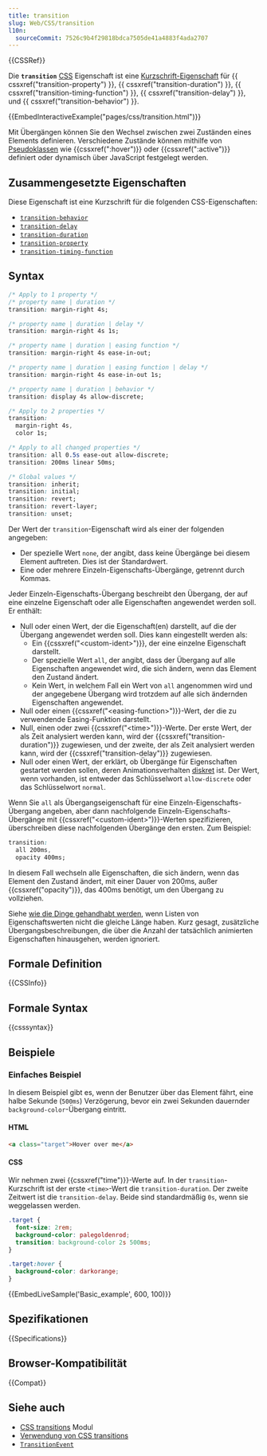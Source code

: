 ```yaml
---
title: transition
slug: Web/CSS/transition
l10n:
  sourceCommit: 7526c9b4f29818bdca7505de41a4883f4ada2707
---
```


{{CSSRef}}

Die **`transition`** [CSS](/de/docs/Web/CSS) Eigenschaft ist eine [Kurzschrift-Eigenschaft](/de/docs/Web/CSS/CSS_cascade/Shorthand_properties) für {{ cssxref("transition-property") }}, {{ cssxref("transition-duration") }}, {{ cssxref("transition-timing-function") }}, {{ cssxref("transition-delay") }}, und {{ cssxref("transition-behavior") }}.

{{EmbedInteractiveExample("pages/css/transition.html")}}

Mit Übergängen können Sie den Wechsel zwischen zwei Zuständen eines Elements definieren. Verschiedene Zustände können mithilfe von [Pseudoklassen](/de/docs/Web/CSS/Pseudo-classes) wie {{cssxref(":hover")}} oder {{cssxref(":active")}} definiert oder dynamisch über JavaScript festgelegt werden.

## Zusammengesetzte Eigenschaften

Diese Eigenschaft ist eine Kurzschrift für die folgenden CSS-Eigenschaften:

- [`transition-behavior`](/de/docs/Web/CSS/transition-behavior)
- [`transition-delay`](/de/docs/Web/CSS/transition-delay)
- [`transition-duration`](/de/docs/Web/CSS/transition-duration)
- [`transition-property`](/de/docs/Web/CSS/transition-property)
- [`transition-timing-function`](/de/docs/Web/CSS/transition-timing-function)

## Syntax

```css
/* Apply to 1 property */
/* property name | duration */
transition: margin-right 4s;

/* property name | duration | delay */
transition: margin-right 4s 1s;

/* property name | duration | easing function */
transition: margin-right 4s ease-in-out;

/* property name | duration | easing function | delay */
transition: margin-right 4s ease-in-out 1s;

/* property name | duration | behavior */
transition: display 4s allow-discrete;

/* Apply to 2 properties */
transition:
  margin-right 4s,
  color 1s;

/* Apply to all changed properties */
transition: all 0.5s ease-out allow-discrete;
transition: 200ms linear 50ms;

/* Global values */
transition: inherit;
transition: initial;
transition: revert;
transition: revert-layer;
transition: unset;
```

Der Wert der `transition`-Eigenschaft wird als einer der folgenden angegeben:

- Der spezielle Wert `none`, der angibt, dass keine Übergänge bei diesem Element auftreten. Dies ist der Standardwert.
- Eine oder mehrere Einzeln-Eigenschafts-Übergänge, getrennt durch Kommas.

Jeder Einzeln-Eigenschafts-Übergang beschreibt den Übergang, der auf eine einzelne Eigenschaft oder alle Eigenschaften angewendet werden soll. Er enthält:

- Null oder einen Wert, der die Eigenschaft(en) darstellt, auf die der Übergang angewendet werden soll. Dies kann eingestellt werden als:
  - Ein {{cssxref("&lt;custom-ident&gt;")}}, der eine einzelne Eigenschaft darstellt.
  - Der spezielle Wert `all`, der angibt, dass der Übergang auf alle Eigenschaften angewendet wird, die sich ändern, wenn das Element den Zustand ändert.
  - Kein Wert, in welchem Fall ein Wert von `all` angenommen wird und der angegebene Übergang wird trotzdem auf alle sich ändernden Eigenschaften angewendet.
- Null oder einen {{cssxref("&lt;easing-function&gt;")}}-Wert, der die zu verwendende Easing-Funktion darstellt.
- Null, einen oder zwei {{cssxref("&lt;time&gt;")}}-Werte. Der erste Wert, der als Zeit analysiert werden kann, wird der {{cssxref("transition-duration")}} zugewiesen, und der zweite, der als Zeit analysiert werden kann, wird der {{cssxref("transition-delay")}} zugewiesen.
- Null oder einen Wert, der erklärt, ob Übergänge für Eigenschaften gestartet werden sollen, deren Animationsverhalten [diskret](/de/docs/Web/CSS/CSS_animated_properties#discrete) ist. Der Wert, wenn vorhanden, ist entweder das Schlüsselwort `allow-discrete` oder das Schlüsselwort `normal`.

Wenn Sie `all` als Übergangseigenschaft für eine Einzeln-Eigenschafts-Übergang angeben, aber dann nachfolgende Einzeln-Eigenschafts-Übergänge mit {{cssxref("&lt;custom-ident&gt;")}}-Werten spezifizieren, überschreiben diese nachfolgenden Übergänge den ersten. Zum Beispiel:

```css
transition:
  all 200ms,
  opacity 400ms;
```

In diesem Fall wechseln alle Eigenschaften, die sich ändern, wenn das Element den Zustand ändert, mit einer Dauer von 200ms, außer {{cssxref("opacity")}}, das 400ms benötigt, um den Übergang zu vollziehen.

Siehe [wie die Dinge gehandhabt werden](/de/docs/Web/CSS/CSS_transitions/Using_CSS_transitions#when_property_value_lists_are_of_different_lengths), wenn Listen von Eigenschaftswerten nicht die gleiche Länge haben. Kurz gesagt, zusätzliche Übergangsbeschreibungen, die über die Anzahl der tatsächlich animierten Eigenschaften hinausgehen, werden ignoriert.

## Formale Definition

{{CSSInfo}}

## Formale Syntax

{{csssyntax}}

## Beispiele

### Einfaches Beispiel

In diesem Beispiel gibt es, wenn der Benutzer über das Element fährt, eine halbe Sekunde (`500ms`) Verzögerung, bevor ein zwei Sekunden dauernder `background-color`-Übergang eintritt.

#### HTML

```html
<a class="target">Hover over me</a>
```

#### CSS

Wir nehmen zwei {{cssxref("time")}}-Werte auf. In der `transition`-Kurzschrift ist der erste `<time>`-Wert die `transition-duration`. Der zweite Zeitwert ist die `transition-delay`. Beide sind standardmäßig `0s`, wenn sie weggelassen werden.

```css
.target {
  font-size: 2rem;
  background-color: palegoldenrod;
  transition: background-color 2s 500ms;
}

.target:hover {
  background-color: darkorange;
}
```

{{EmbedLiveSample('Basic_example', 600, 100)}}

## Spezifikationen

{{Specifications}}

## Browser-Kompatibilität

{{Compat}}

## Siehe auch

- [CSS transitions](/de/docs/Web/CSS/CSS_transitions) Modul
- [Verwendung von CSS transitions](/de/docs/Web/CSS/CSS_transitions/Using_CSS_transitions)
- [`TransitionEvent`](/de/docs/Web/API/TransitionEvent)
